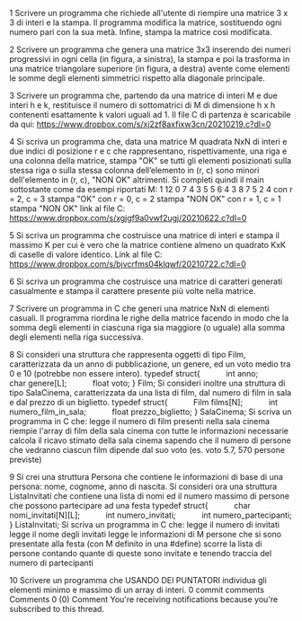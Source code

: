 1
Scrivere un programma che richiede all'utente di riempire una matrice 3 x 3 di interi e la stampa. Il programma modifica la matrice, sostituendo ogni numero pari con la sua metà. Infine, stampa la matrice così modificata.

2
Scrivere un programma che genera una matrice 3x3 inserendo dei numeri progressivi in ogni cella (in figura, a sinistra), la stampa e poi la trasforma in una matrice triangolare superiore (in figura, a destra) avente come elementi le somme degli elementi simmetrici rispetto alla diagonale principale.

3
Scrivere un programma che, partendo da una matrice di interi M e due interi h e k, restituisce il numero di sottomatrici di M di dimensione h x h contenenti esattamente k valori uguali ad 1.
Il file C di partenza è scaricabile da qui:
https://www.dropbox.com/s/xj2zf8axfixw3cn/20210219.c?dl=0

4
Si scriva un programma che, data una matrice M quadrata NxN di interi e due indici di posizione r e c che rappresentano, rispettivamente, una riga e una colonna della matrice, stampa "OK" se tutti gli elementi posizionati sulla stessa riga o sulla stessa colonna dell’elemento in (r, c) sono minori dell'elemento in (r, c), "NON OK" altrimenti.
Si completi quindi il main sottostante come da esempi riportati
M:
1 12 0 7
4  3  5 5
6  4  3 8
7  5  2 4
con r = 2, c = 3 stampa "OK"
con r = 0, c = 2 stampa "NON OK"
con r = 1, c = 1 stampa "NON OK"
link al file C: 
https://www.dropbox.com/s/xgjgf9a0vwf2ugj/20210622.c?dl=0

5
Si scriva un programma che costruisce una matrice di interi e stampa il massimo K per cui è vero che la matrice contiene almeno un quadrato KxK di caselle di valore identico.
Link al file C:
https://www.dropbox.com/s/bjvcrfms04klqwf/20210722.c?dl=0

6
Si scriva un programma che costruisce una matrice di caratteri generati casualmente e stampa il carattere presente più volte nella matrice.

7
Scrivere un programma in C che generi una matrice NxN di elementi casuali. Il programma riordina le righe della matrice facendo in modo che la somma degli elementi in ciascuna riga sia maggiore (o uguale) alla somma degli elementi nella riga successiva.

8
Si consideri una struttura che rappresenta oggetti di tipo Film, caratterizzata da un anno di pubblicazione, un genere, ed un voto medio tra 0 e 10 (potrebbe non essere intero).
typedef struct{
      int anno;
      char genere[L];
      float voto;
} Film;
Si consideri inoltre una struttura di tipo SalaCinema, caratterizzata da una lista di film, dal numero di film in sala e dal prezzo di un biglietto.
typedef struct{
      Film films[N];
      int numero_film_in_sala;
      float prezzo_biglietto;
} SalaCinema;
Si scriva un programma in C che:
legge il numero di film presenti nella sala cinema
riempie l'array di film della sala cinema con tutte le informazioni necessarie
calcola il ricavo stimato della sala cinema sapendo che il numero di persone che vedranno ciascun film dipende dal suo voto (es. voto 5.7, 570 persone previste)

9
Si crei una struttura Persona che contiene le informazioni di base di una persona: nome, cognome, anno di nascita.
Si consideri ora una struttura ListaInvitati che contiene una lista di nomi ed il numero massimo di persone che possono partecipare ad una festa
typedef struct{
      char nomi_invitati[N][L];
      int numero_invitati;
      int numero_partecipanti;
} ListaInvitati;
Si scriva un programma in C che:
legge il numero di invitati
legge il nome degli invitati
legge le informazioni di M persone che si sono presentate alla festa (con M definito in una #define)
scorre la lista di persone contando quante di queste sono invitate e tenendo traccia del numero di partecipanti

10
Scrivere un programma che USANDO DEI PUNTATORI individua gli elementi minimo e massimo di un array di interi.
0 commit comments
Comments
0
 (0)
Comment
You're receiving notifications because you're subscribed to this thread.

